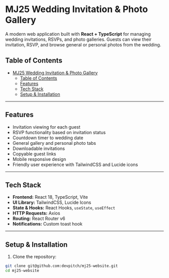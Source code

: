 # MJ25 Wedding Invitation & Photo Gallery

A modern web application built with **React + TypeScript** for managing wedding invitations, RSVPs, and photo galleries. Guests can view their invitation, RSVP, and browse general or personal photos from the wedding.

## Table of Contents

- [MJ25 Wedding Invitation \& Photo Gallery](#mj25-wedding-invitation--photo-gallery)
  - [Table of Contents](#table-of-contents)
  - [Features](#features)
  - [Tech Stack](#tech-stack)
  - [Setup \& Installation](#setup--installation)

---

## Features

- Invitation viewing for each guest
- RSVP functionality based on invitation status
- Countdown timer to wedding date
- General gallery and personal photo tabs
- Downloadable invitations
- Copyable guest links
- Mobile responsive design
- Friendly user experience with TailwindCSS and Lucide icons

---

## Tech Stack

- **Frontend:** React 18, TypeScript, Vite  
- **UI Library:** TailwindCSS, Lucide Icons  
- **State & Hooks:** React Hooks, `useState`, `useEffect`  
- **HTTP Requests:** Axios  
- **Routing:** React Router v6  
- **Notifications:** Custom toast hook  

---

## Setup & Installation

1. Clone the repository:

```bash
git clone git@github.com:devpitch/mj25-website.git
cd mj25-website
